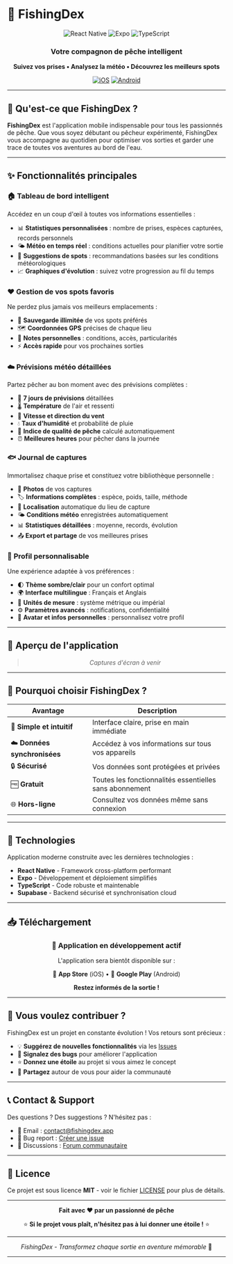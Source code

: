 # 🎣 FishingDex

<div align="center">

![React Native](https://img.shields.io/badge/React_Native-20232A?style=for-the-badge&logo=react&logoColor=61DAFB)
![Expo](https://img.shields.io/badge/Expo-000020?style=for-the-badge&logo=expo&logoColor=white)
![TypeScript](https://img.shields.io/badge/TypeScript-007ACC?style=for-the-badge&logo=typescript&logoColor=white)

### Votre compagnon de pêche intelligent

**Suivez vos prises • Analysez la météo • Découvrez les meilleurs spots**

[![iOS](https://img.shields.io/badge/iOS-Bientôt-999999?style=flat-square&logo=apple)](/)
[![Android](https://img.shields.io/badge/Android-Bientôt-999999?style=flat-square&logo=android)](/)

</div>

---

## 📱 Qu'est-ce que FishingDex ?

**FishingDex** est l'application mobile indispensable pour tous les passionnés de pêche. Que vous soyez débutant ou pêcheur expérimenté, FishingDex vous accompagne au quotidien pour optimiser vos sorties et garder une trace de toutes vos aventures au bord de l'eau.

---

## ✨ Fonctionnalités principales

### 🏠 **Tableau de bord intelligent**

Accédez en un coup d'œil à toutes vos informations essentielles :

- 📊 **Statistiques personnalisées** : nombre de prises, espèces capturées, records personnels
- 🌤️ **Météo en temps réel** : conditions actuelles pour planifier votre sortie
- 🎯 **Suggestions de spots** : recommandations basées sur les conditions météorologiques
- 📈 **Graphiques d'évolution** : suivez votre progression au fil du temps

### ❤️ **Gestion de vos spots favoris**

Ne perdez plus jamais vos meilleurs emplacements :

- 📍 **Sauvegarde illimitée** de vos spots préférés
- 🗺️ **Coordonnées GPS** précises de chaque lieu
- 📝 **Notes personnelles** : conditions, accès, particularités
- ⚡ **Accès rapide** pour vos prochaines sorties

### ☁️ **Prévisions météo détaillées**

Partez pêcher au bon moment avec des prévisions complètes :

- 📅 **7 jours de prévisions** détaillées
- 🌡️ **Température** de l'air et ressenti
- 💨 **Vitesse et direction du vent**
- 💧 **Taux d'humidité** et probabilité de pluie
- 🎣 **Indice de qualité de pêche** calculé automatiquement
- ⏰ **Meilleures heures** pour pêcher dans la journée

### 🐟 **Journal de captures**

Immortalisez chaque prise et constituez votre bibliothèque personnelle :

- 📸 **Photos** de vos captures
- 🏷️ **Informations complètes** : espèce, poids, taille, méthode
- 📍 **Localisation** automatique du lieu de capture
- 🌤️ **Conditions météo** enregistrées automatiquement
- 📊 **Statistiques détaillées** : moyenne, records, évolution
- 📤 **Export et partage** de vos meilleures prises

### 👤 **Profil personnalisable**

Une expérience adaptée à vos préférences :

- 🌓 **Thème sombre/clair** pour un confort optimal
- 🌍 **Interface multilingue** : Français et Anglais
- 📏 **Unités de mesure** : système métrique ou impérial
- ⚙️ **Paramètres avancés** : notifications, confidentialité
- 👤 **Avatar et infos personnelles** : personnalisez votre profil

---

## 📸 Aperçu de l'application

<div align="center">

> _Captures d'écran à venir_

</div>

---

## 🎯 Pourquoi choisir FishingDex ?

| Avantage                     | Description                                             |
| ---------------------------- | ------------------------------------------------------- |
| 📱 **Simple et intuitif**    | Interface claire, prise en main immédiate               |
| ☁️ **Données synchronisées** | Accédez à vos informations sur tous vos appareils       |
| 🔒 **Sécurisé**              | Vos données sont protégées et privées                   |
| 🆓 **Gratuit**               | Toutes les fonctionnalités essentielles sans abonnement |
| 🌐 **Hors-ligne**            | Consultez vos données même sans connexion               |

---

## 🚀 Technologies

Application moderne construite avec les dernières technologies :

- **React Native** - Framework cross-platform performant
- **Expo** - Développement et déploiement simplifiés
- **TypeScript** - Code robuste et maintenable
- **Supabase** - Backend sécurisé et synchronisation cloud

---

## 📥 Téléchargement

<div align="center">

### 🚧 Application en développement actif

L'application sera bientôt disponible sur :

🍎 **App Store** (iOS) • 🤖 **Google Play** (Android)

**Restez informés de la sortie !**

</div>

---

## 🤝 Vous voulez contribuer ?

FishingDex est un projet en constante évolution ! Vos retours sont précieux :

- 💡 **Suggérez de nouvelles fonctionnalités** via les [Issues](../../issues)
- 🐛 **Signalez des bugs** pour améliorer l'application
- ⭐ **Donnez une étoile** au projet si vous aimez le concept
- 📢 **Partagez** autour de vous pour aider la communauté

---

## 📞 Contact & Support

Des questions ? Des suggestions ? N'hésitez pas :

- 📧 Email : contact@fishingdex.app
- 🐛 Bug report : [Créer une issue](../../issues/new)
- 💬 Discussions : [Forum communautaire](../../discussions)

---

## 📄 Licence

Ce projet est sous licence **MIT** - voir le fichier [LICENSE](LICENSE) pour plus de détails.

---

<div align="center">

**Fait avec ❤️ par un passionné de pêche**

⭐ **Si le projet vous plaît, n'hésitez pas à lui donner une étoile !** ⭐

---

_FishingDex - Transformez chaque sortie en aventure mémorable_ 🎣

</div>

---
